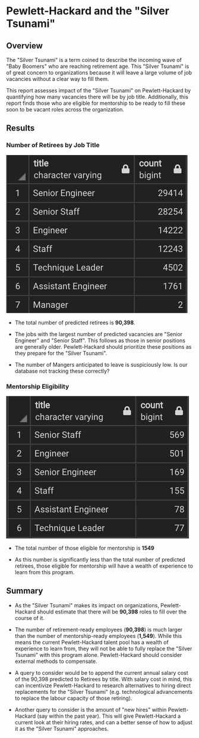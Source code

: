 # Pewlett-Hackard and the "Silver Tsunami"

## Overview

The "Silver Tsunami" is a term coined to describe the incoming wave of "Baby Boomers" who are reaching retirement age. This "Silver Tsunami" is of great concern to organizations because it will leave a large volume of job vacancies without a  clear way to fill them.

This report assesses impact of the "Silver Tsunami" on Pewlett-Hackard by quantifying how many vacancies there will be by job title. Additionally, this report finds those who are eligible for mentorship to be ready to fill these soon to be vacant roles across the organization.

## Results

### Number of Retirees by Job Title

![Vacancies by Job Title](https://github.com/juberr/Pewlett-Hackard-Analysis/blob/main/Readme%20Resources/Screen%20Shot%202020-12-01%20at%203.59.45%20PM.png?raw=true)

* The total number of predicted retirees is <b>90,398</b>.

* The jobs with the largest number of predicted vacancies are "Senior Engineer" and "Senior Staff". This follows as those in senior positions are generally older. Pewlett-Hackard should prioritize these positions as they prepare for the "Silver Tsunami".

* The number of Mangers anticipated to leave is suspiciously low. Is our database not tracking these correctly?



### Mentorship Eligibility

![Mentorship Eligibility](https://github.com/juberr/Pewlett-Hackard-Analysis/blob/main/Readme%20Resources/Screen%20Shot%202020-12-01%20at%201.11.38%20PM.png?raw=true)

* The total number of those eligible for mentorship is <b>1549</b>

* As this number is significantly less than the total number of predicted retirees, those eligible for mentorship will have a wealth of experience to learn from this program.


## Summary

* As the "Silver Tsunami" makes its impact on organizations, Pewlett-Hackard should estimate that there will be <b>90,398</b> roles to fill over the course of it.

* The number of retirement-ready employees (<b>90,398</b>)  is much larger than the number of mentorship-ready employees (<b>1,549</b>). While this means the current Pewlett-Hackard talent pool has a wealth of experience to learn from, they will not be able to fully replace the "Silver Tsunami" with this program alone. Pewlett-Hackard should consider external methods to compensate.

* A query to consider would be to append the current annual salary cost of the 90,398 predicted to Retirees by title. With salary cost in mind, this can incentivize Pewlett-Hackard to research alternatives to hiring direct replacements for the "Silver Tsunami" (e.g. technological advancements to replace the labour capacity of those retiring).

* Another query to consider is the amount of "new hires" within Pewlett-Hackard (say within the past year). This will give Pewlett-Hackard a current look at their hiring rates, and can a better sense of how to adjust it as the "Silver Tsunami" approaches.